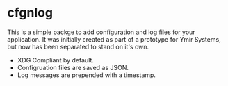 # cfgnlog

This is a simple packge to add configuration and log files for your application.
It was initially created as part of a prototype for Ymir Systems, but now has been separated to stand on it's own.

- XDG Compliant by default.
- Configruation files are saved as JSON.
- Log messages are prepended with a timestamp.
